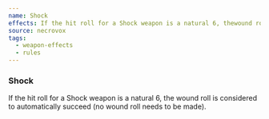 ```yaml
---
name: Shock
effects: If the hit roll for a Shock weapon is a natural 6, thewound roll is considered to automatically succeed(no wound roll needs to be made).
source: necrovox
tags:
  - weapon-effects
  - rules
---
```

### Shock

If the hit roll for a Shock weapon is a natural 6, the
wound roll is considered to automatically succeed
(no wound roll needs to be made).